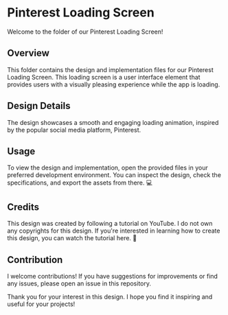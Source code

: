 # Pinterest Loading Screen

Welcome to the folder of our Pinterest Loading Screen! 

## Overview

This folder contains the design and implementation files for our Pinterest Loading Screen. This loading screen is a user interface element that provides users with a visually pleasing experience while the app is loading. 

## Design Details

The design showcases a smooth and engaging loading animation, inspired by the popular social media platform, Pinterest. 

## Usage

To view the design and implementation, open the provided files in your preferred development environment. You can inspect the design, check the specifications, and export the assets from there. 💻

## Credits

This design was created by following a tutorial on YouTube. I do not own any copyrights for this design. If you're interested in learning how to create this design, you can watch the tutorial here. 🎥

## Contribution

I welcome contributions! If you have suggestions for improvements or find any issues, please open an issue in this repository.

Thank you for your interest in this design. I hope you find it inspiring and useful for your projects! 
